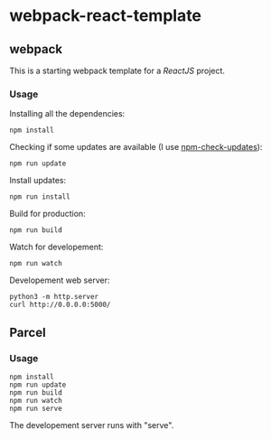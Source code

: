 # webpack-react-template

## webpack

This is a starting webpack template for a _ReactJS_ project.

### Usage

Installing all the dependencies:

    npm install

Checking if some updates are available (I use [npm-check-updates](https://github.com/raineorshine/npm-check-updates)):

    npm run update

Install updates:

    npm run install

Build for production:

    npm run build

Watch for developement:

    npm run watch

Developement web server:

    python3 -m http.server
    curl http://0.0.0.0:5000/

## Parcel

### Usage

    npm install
    npm run update
    npm run build
    npm run watch
    npm run serve

The developement server runs with "serve".